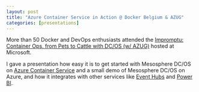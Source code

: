 ```yaml
---
layout: post
title: "Azure Container Service in Action @ Docker Belgium & AZUG"
categories: [presentations]
---
```



More than 50 Docker and DevOps enthusiasts attended 
the [Impromptu: Container Ops, from Pets to Cattle with DC/OS (w/ AZUG)](https://www.meetup.com/Docker-Belgium/events/230661369/) hosted at
Microsoft. 

I gave a presentation how easy it is to get started with Mesosphere DC/OS on [Azure Container Service](https://docs.microsoft.com/en-us/azure/container-service/) and 
a small demo of Mesosphere DC/OS on Azure, and how it integrates with other services like [Event Hubs](https://azure.microsoft.com/en-us/services/event-hubs/) and [Power BI](https://powerbi.com).

